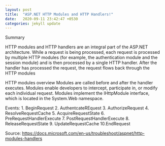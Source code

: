 ```yaml
---
layout: post
title:  "ASP.NET HTTP Modules and HTTP Handlers!"
date:   2020-09-11 23:42:47 +0530
categories: jekyll update
---
```

Summary

HTTP modules and HTTP handlers are an integral part of the ASP.NET architecture. While a request is being processed, each request is processed by multiple HTTP modules (for example, the authentication module and the session module) and is then processed by a single HTTP handler. After the handler has processed the request, the request flows back through the HTTP modules

HTTP modules overview
Modules are called before and after the handler executes. Modules enable developers to intercept, participate in, or modify each individual request. Modules implement the IHttpModule interface, which is located in the System.Web namespace.

Events:
    1. BeginRequest
    2. AuthentcateREquest
    3. AuthorizeRequest
    4. ResolveRequestCache
    5. AcquireRequestState
    6. PreRequestHandlerExecute
    7. PostRequestHandlerExecute
    8. ReleaseRequestState
    9. UpdateRequestCache
    10.EndRequest


Source: https://docs.microsoft.com/en-us/troubleshoot/aspnet/http-modules-handlers
